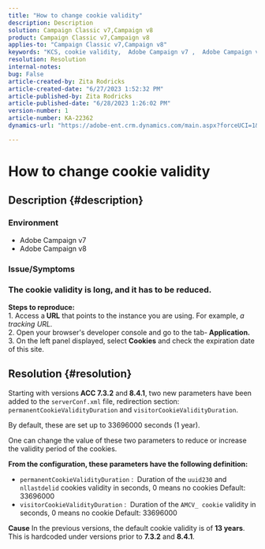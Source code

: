 ```yaml
---
title: "How to change cookie validity"
description: Description
solution: Campaign Classic v7,Campaign v8
product: Campaign Classic v7,Campaign v8
applies-to: "Campaign Classic v7,Campaign v8"
keywords: "KCS, cookie validity,  Adobe Campaign v7 ,  Adobe Campaign v8"
resolution: Resolution
internal-notes: 
bug: False
article-created-by: Zita Rodricks
article-created-date: "6/27/2023 1:52:32 PM"
article-published-by: Zita Rodricks
article-published-date: "6/28/2023 1:26:02 PM"
version-number: 1
article-number: KA-22362
dynamics-url: "https://adobe-ent.crm.dynamics.com/main.aspx?forceUCI=1&pagetype=entityrecord&etn=knowledgearticle&id=b31e3fd7-f114-ee11-8f6e-6045bd006704"

---
```

# How to change cookie validity

## Description {#description}


### Environment

- Adobe Campaign v7
- Adobe Campaign v8


### Issue/Symptoms

### The cookie validity is long, and it has to be reduced.

<b>Steps to reproduce:</b>
<br>1. Access a<b> URL</b> that points to the instance you are using. For example, *a tracking URL.*
<br>2. Open your browser's developer console and go to the tab-<b> Application.</b>
<br>3. On the left panel displayed, select <b>Cookies</b> and check the expiration date of this site.










## Resolution {#resolution}


Starting with versions<b> ACC 7.3.2</b> and<b> 8.4.1</b>, two new parameters have been added to the `serverConf.xml` file, redirection section:
`permanentCookieValidityDuration` and `visitorCookieValidityDuration`.

By default, these are set up to 33696000 seconds (1 year).

One can change the value of these two parameters to reduce or increase the validity period of the cookies. 

<b>From the configuration, these parameters have the following definition:</b>

- `permanentCookieValidityDuration` :  Duration of the `uuid230` and `nllastdelid` cookies validity in seconds, 0 means no cookies Default: 33696000
- `visitorCookieValidityDuration` :  Duration of the `AMCV_ cookie` validity in seconds, 0 means no cookie Default: 33696000



<b>Cause</b>
In the previous versions, the default cookie validity is of <b>13 years</b>. This is hardcoded under versions prior to <b>7.3.2</b> and <b>8.4.1</b>.
